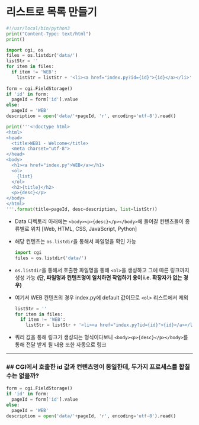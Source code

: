 # 리스트로 목록 만들기

```python
#!/usr/local/bin/python3
print("Content-Type: text/html")
print()

import cgi, os
files = os.listdir('data/')
listStr = ''
for item in files:
  if item != 'WEB':
    listStr = listStr + '<li><a href="index.py?id={id}">{id}</a></li>'.format(id=item)
     
form = cgi.FieldStorage()
if 'id' in form:
  pageId = form['id'].value
else:
  pageId = 'WEB'
description = open('data/'+pageId, 'r', encoding='utf-8').read()

print('''<!doctype html>
<html>
<head>
  <title>WEB1 - Welcome</title>
  <meta charset="utf-8">
</head>
<body>
  <h1><a href="index.py">WEB</a></h1>
  <ol>
    {list}
  </ol>
  <h2>{title}</h2>
  <p>{desc}</p>
</body>
</html>
'''.format(title=pageId, desc=description, list=listStr))
```

- Data 디렉토리 아래에는 `<body><p>{desc}</p></body>`에 들어갈 컨텐츠들이 종류별로 위치 [Web, HTML, CSS, JavaScript, Python]

- 해당 컨텐츠는 `os.listdir`을 통해서 파일명을 확인 가능

  ```python
  import cgi
  files = os.listdir('data/')
  ```

- `os.listdir`을 통해서 호출한 파일명을 통해 `<ol>`을 생성하고 그에 따른 링크까지 생성 가능 **(단, 파일명과 컨텐츠명이 일치하면 작업하기 용이 i.e. 확장자가 없는 경우)**

- 여기서 WEB 컨텐츠의 경우 index.py에 default 값이므로 `<ol>` 리스트에서 제외

  ```python
  listStr = ''
  for item in files:
    if item != 'WEB':
      listStr = listStr + '<li><a href="index.py?id={id}">{id}</a></li>'.format(id=item)
  ```

- 쿼리 값을 통해 링크가 생성되는 형식이다보니 `<body><p>{desc}</p></body>`를 통해 전달 받게 될 내용 또한 자동으로 링크

___

###  ## CGI에서 호출한 id 값과 컨텐츠명이 동일한데, 두가지 프로세스를 합칠 수는 없을까?

```python
form = cgi.FieldStorage()
if 'id' in form:
  pageId = form['id'].value
else:
  pageId = 'WEB'
description = open('data/'+pageId, 'r', encoding='utf-8').read()
```

